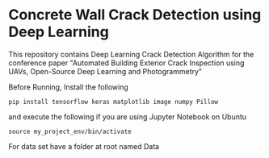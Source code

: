 # Concrete Wall Crack Detection using Deep Learning

This repository contains Deep Learning Crack Detection Algorithm for the conference paper "Automated Building Exterior Crack Inspection using UAVs, Open-Source Deep Learning and Photogrammetry"

Before Running, Install the following

```
pip install tensorflow keras matplotlib image numpy Pillow
```

and execute the following if you are using Jupyter Notebook on Ubuntu
```
source my_project_env/bin/activate
```

For data set have a folder at root named Data
